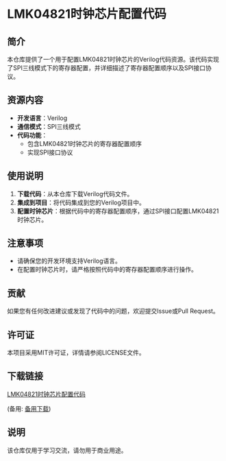 # LMK04821时钟芯片配置代码

## 简介

本仓库提供了一个用于配置LMK04821时钟芯片的Verilog代码资源。该代码实现了SPI三线模式下的寄存器配置，并详细描述了寄存器配置顺序以及SPI接口协议。

## 资源内容

- **开发语言**：Verilog
- **通信模式**：SPI三线模式
- **代码功能**：
  - 包含LMK04821时钟芯片的寄存器配置顺序
  - 实现SPI接口协议

## 使用说明

1. **下载代码**：从本仓库下载Verilog代码文件。
2. **集成到项目**：将代码集成到您的Verilog项目中。
3. **配置时钟芯片**：根据代码中的寄存器配置顺序，通过SPI接口配置LMK04821时钟芯片。

## 注意事项

- 请确保您的开发环境支持Verilog语言。
- 在配置时钟芯片时，请严格按照代码中的寄存器配置顺序进行操作。

## 贡献

如果您有任何改进建议或发现了代码中的问题，欢迎提交Issue或Pull Request。

## 许可证

本项目采用MIT许可证，详情请参阅LICENSE文件。

## 下载链接
[LMK04821时钟芯片配置代码](https://pan.quark.cn/s/1c0fdb897436) 

(备用: [备用下载](https://pan.baidu.com/s/1VUCITrlm08_87lRRdujOyA?pwd=1234))

## 说明

该仓库仅用于学习交流，请勿用于商业用途。
